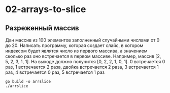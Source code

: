 # 02-arrays-to-slice

## Разреженный массив

Дан массив из 100 элементов заполненный случайными числами от 0 до 20. Написать программу, которая создает слайс, в 
котором индексом будет являтся число из первого массива, а значением сколько раз оно встречается в первом массиве.
Например, массив [2, 5, 2, 3, 1, 1]. На выходе должно получится [0, 2, 2, 1, 0, 1]. 0 встречается 0 раз, 1 
встречается 2 раза, двойка встречается 2 раза, 3 встречается 1 раз, 4 встречается 0 раз, 5 встречается 1 раз

```shell
go build -o arrslice
./arrslice
```